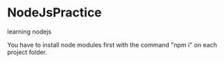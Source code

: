 # NodeJsPractice
learning nodejs 

You have to install node modules first with the command "npm i" on each project folder.
